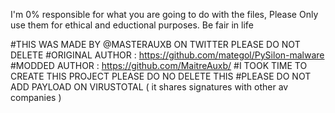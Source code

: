 I'm 0% responsible for what you are going to do with the files, 
Please Only use them for ethical and eductional purposes.
Be fair in life

#THIS WAS MADE BY @MASTERAUXB ON TWITTER PLEASE DO NOT DELETE 
#ORIGINAL AUTHOR : https://github.com/mategol/PySilon-malware
#MODDED AUTHOR : https://github.com/MaitreAuxb/
#I TOOK TIME TO CREATE THIS PROJECT PLEASE DO NO DELETE THIS
#PLEASE DO NOT ADD PAYLOAD ON VIRUSTOTAL ( it shares signatures with other av companies )
